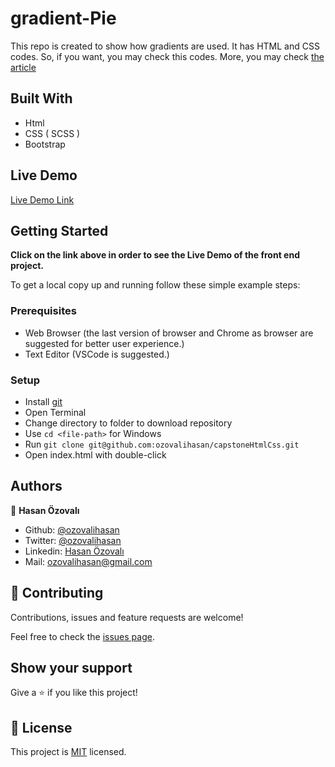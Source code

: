 ﻿# gradient-Pie

This repo is created to show how gradients are used. It has HTML and CSS codes. So, if you want, you may check this codes. More, you may check  [the article](https://medium.com/@ozovalihasan/lets-make-a-pie-by-using-css-gradients-d1bca3ed88bd)



## Built With

- Html
- CSS ( SCSS )
- Bootstrap

## Live Demo

[Live Demo Link](https://rawcdn.githack.com/ozovalihasan/gradient-Pie/5a47085a6dba0258010a285242b287def357fc36/index.html)

## Getting Started

**Click on the link above in order to see the Live Demo of the front end project.**

To get a local copy up and running follow these simple example steps:

### Prerequisites

- Web Browser (the last version of browser and Chrome as browser are suggested for better user experience.)
- Text Editor (VSCode is suggested.)

### Setup

- Install [git](https://git-scm.com/downloads)
- Open Terminal
- Change directory to folder to download repository
- Use `cd <file-path>` for Windows
- Run `git clone git@github.com:ozovalihasan/capstoneHtmlCss.git`
- Open index.html with double-click

## Authors

👤 **Hasan Özovalı**

- Github: [@ozovalihasan](https://github.com/ozovalihasan)
- Twitter: [@ozovalihasan](https://twitter.com/ozovalihasan)
- Linkedin: [Hasan Özovalı](https://www.linkedin.com/in/hasan-ozovali/)
- Mail: [ozovalihasan@gmail.com](ozovalihasan@gmail.com)

## 🤝 Contributing

Contributions, issues and feature requests are welcome!

Feel free to check the [issues page](issues/).

## Show your support

Give a ⭐️ if you like this project!

## 📝 License

This project is [MIT](lic.url) licensed.
